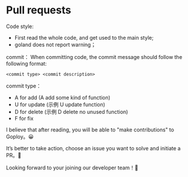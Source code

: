 # Pull requests

Code style:

- First read the whole code, and get used to the main style;
- goland does not report warning；

commit：
When committing code, the commit message should follow the following format:

`<commit type> <commit description>`

commit type：

- A for add (A add some kind of function)
- U for update (示例 U update function)
- D for delete (示例 D delete no unused function)
- F for fix

I believe that after reading, you will be able to "make contributions" to Goploy。😀

It’s better to take action, choose an issue you want to solve and initiate a PR。👻

Looking forward to your joining our developer team！👋